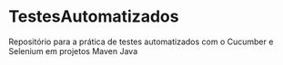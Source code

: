 # TestesAutomatizados
Repositório para a prática de testes automatizados com o Cucumber e Selenium em projetos Maven Java
